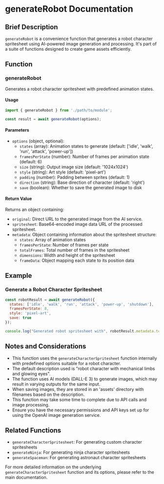 # generateRobot Documentation

## Brief Description
`generateRobot` is a convenience function that generates a robot character spritesheet using AI-powered image generation and processing. It's part of a suite of functions designed to create game assets efficiently.

## Function

### generateRobot

Generates a robot character spritesheet with predefined animation states.

#### Usage
```javascript
import { generateRobot } from './path/to/module';

const result = await generateRobot(options);
```

#### Parameters
- `options` (object, optional):
  - `states` (array): Animation states to generate (default: ['idle', 'walk', 'run', 'attack', 'power-up'])
  - `framesPerState` (number): Number of frames per animation state (default: 6)
  - `size` (string): Output image size (default: '1024x1024')
  - `style` (string): Art style (default: 'pixel-art')
  - `padding` (number): Padding between sprites (default: 1)
  - `direction` (string): Base direction of character (default: 'right')
  - `save` (boolean): Whether to save the generated image to disk

#### Return Value
Returns an object containing:
- `original`: Direct URL to the generated image from the AI service.
- `spritesheet`: Base64-encoded image data URL of the processed spritesheet.
- `metadata`: Object containing information about the spritesheet structure:
  - `states`: Array of animation states
  - `framesPerState`: Number of frames per state
  - `totalFrames`: Total number of frames in the spritesheet
  - `dimensions`: Width and height of the spritesheet
  - `frameData`: Object mapping each state to its position data

## Example

### Generate a Robot Character Spritesheet
```javascript
const robotResult = await generateRobot({
  states: ['idle', 'walk', 'run', 'attack', 'power-up', 'shutdown'],
  framesPerState: 8,
  style: 'pixel-art',
  save: true
});

console.log("Generated robot spritesheet with", robotResult.metadata.totalFrames, "frames");
```

## Notes and Considerations
- This function uses the `generateCharacterSpritesheet` function internally with predefined options suitable for a robot character.
- The default description used is "robot character with mechanical limbs and glowing eyes".
- The function uses AI models (DALL-E 3) to generate images, which may result in varying outputs for the same input.
- When saving images, they are stored in an 'assets' directory with filenames based on the description.
- This function may take some time to complete due to API calls and image processing.
- Ensure you have the necessary permissions and API keys set up for using the OpenAI image generation service.

## Related Functions
- `generateCharacterSpritesheet`: For generating custom character spritesheets
- `generateNinja`: For generating ninja character spritesheets
- `generateSpaceman`: For generating astronaut character spritesheets

For more detailed information on the underlying `generateCharacterSpritesheet` function and its options, please refer to the main documentation.
